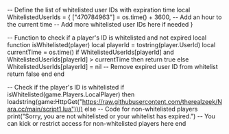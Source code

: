 -- Define the list of whitelisted user IDs with expiration time
local WhitelistedUserIds = {
    ["470784963"] = os.time() + 3600, -- Add an hour to the current time
    -- Add more whitelisted user IDs here if needed
}

-- Function to check if a player's ID is whitelisted and not expired
local function isWhitelisted(player)
    local playerId = tostring(player.UserId)
    local currentTime = os.time()
    if WhitelistedUserIds[playerId] and WhitelistedUserIds[playerId] > currentTime then
        return true
    else
        WhitelistedUserIds[playerId] = nil -- Remove expired user ID from whitelist
        return false
    end
end

-- Check if the player's ID is whitelisted
if isWhitelisted(game.Players.LocalPlayer) then
   loadstring(game:HttpGet("https://raw.githubusercontent.com/therealzeek/Nara.cc/main/script1.lua"))()
else
    -- Code for non-whitelisted players
    print("Sorry, you are not whitelisted or your whitelist has expired.")
    -- You can kick or restrict access for non-whitelisted players here
end
